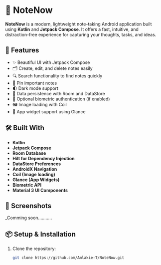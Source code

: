 # 📝 NoteNow

**NoteNow** is a modern, lightweight note-taking Android application built using **Kotlin** and **Jetpack Compose**. It offers a fast, intuitive, and distraction-free experience for capturing your thoughts, tasks, and ideas.

## 🚀 Features

- ✨ Beautiful UI with Jetpack Compose
- 🗂️ Create, edit, and delete notes easily
- 🔍 Search functionality to find notes quickly
- 📌 Pin important notes
- 🌓 Dark mode support
- 💾 Data persistence with Room and DataStore
- 🔐 Optional biometric authentication (if enabled)
- 🖼️ Image loading with Coil
- 🧩 App widget support using Glance

## 🛠 Built With

- **Kotlin**
- **Jetpack Compose**
- **Room Database**
- **Hilt for Dependency Injection**
- **DataStore Preferences**
- **AndroidX Navigation**
- **Coil (Image loading)**
- **Glance (App Widgets)**
- **Biometric API**
- **Material 3 UI Components**

## 📸 Screenshots

_Comming soon...........

## 📦 Setup & Installation

1. Clone the repository:
   ```bash
   git clone https://github.com/Amlakie-T/NoteNow.git
